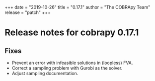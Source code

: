 +++
date = "2019-10-26"
title = "0.17.1"
author = "The COBRApy Team"
release = "patch"
+++

# Release notes for cobrapy 0.17.1

## Fixes

* Prevent an error with infeasible solutions in (loopless) FVA.
* Correct a sampling problem with Gurobi as the solver.
* Adjust sampling documentation.

